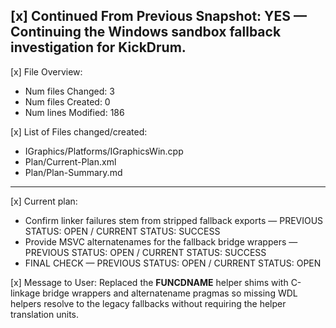 [x] Continued From Previous Snapshot: YES — Continuing the Windows sandbox fallback investigation for KickDrum.
-----------------
[x] File Overview:
- Num files Changed: 3
- Num files Created: 0
- Num lines Modified: 186

[x] List of Files changed/created:
- IGraphics/Platforms/IGraphicsWin.cpp
- Plan/Current-Plan.xml
- Plan/Plan-Summary.md

-----------------
[x] Current plan:
- Confirm linker failures stem from stripped fallback exports — PREVIOUS STATUS: OPEN / CURRENT STATUS: SUCCESS
- Provide MSVC alternatenames for the fallback bridge wrappers — PREVIOUS STATUS: OPEN / CURRENT STATUS: SUCCESS
- FINAL CHECK — PREVIOUS STATUS: OPEN / CURRENT STATUS: OPEN

[x] Message to User:
Replaced the __FUNCDNAME__ helper shims with C-linkage bridge wrappers and alternatename pragmas so missing WDL helpers resolve to the legacy fallbacks without requiring the helper translation units.
